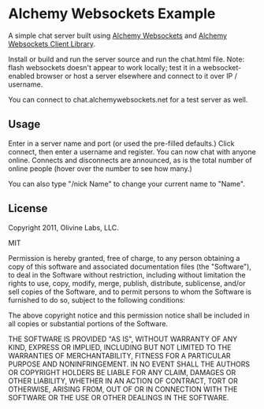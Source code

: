 Alchemy Websockets Example
=============
A simple chat server built using [Alchemy Websockets](https://github.com/Olivine-Labs/Alchemy-Websockets) 
and [Alchemy Websockets Client Library](https://github.com/Olivine-Labs/Alchemy-Websockets-Client-Library).

Install or build and run the server source and run the chat.html file. Note:
flash websockets doesn't appear to work locally; test it in a websocket-enabled
browser or host a server elsewhere and connect to it over IP / username.

You can connect to chat.alchemywebsockets.net for a test server as well.

Usage
-------
Enter in a server name and port (or used the pre-filled defaults.) Click
connect, then enter a username and register. You can now chat with anyone
online. Connects and disconnects are announced, as is the total number of
online people (hover over the number to see how many.)

You can also type "/nick Name" to change your current name to "Name".

License
-------
Copyright 2011, Olivine Labs, LLC.

MIT

Permission is hereby granted, free of charge, to any person obtaining a copy
of this software and associated documentation files (the "Software"), to deal
in the Software without restriction, including without limitation the rights
to use, copy, modify, merge, publish, distribute, sublicense, and/or sell
copies of the Software, and to permit persons to whom the Software is
furnished to do so, subject to the following conditions:

The above copyright notice and this permission notice shall be included in
all copies or substantial portions of the Software.

THE SOFTWARE IS PROVIDED "AS IS", WITHOUT WARRANTY OF ANY KIND, EXPRESS OR
IMPLIED, INCLUDING BUT NOT LIMITED TO THE WARRANTIES OF MERCHANTABILITY,
FITNESS FOR A PARTICULAR PURPOSE AND NONINFRINGEMENT. IN NO EVENT SHALL THE
AUTHORS OR COPYRIGHT HOLDERS BE LIABLE FOR ANY CLAIM, DAMAGES OR OTHER
LIABILITY, WHETHER IN AN ACTION OF CONTRACT, TORT OR OTHERWISE, ARISING FROM,
OUT OF OR IN CONNECTION WITH THE SOFTWARE OR THE USE OR OTHER DEALINGS IN
THE SOFTWARE.